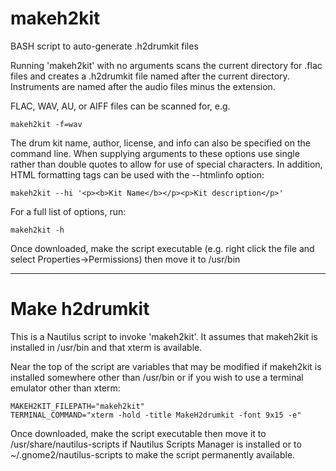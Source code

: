 makeh2kit
=========

BASH script to auto-generate .h2drumkit files

Running 'makeh2kit' with no arguments scans the current directory for .flac files and creates a .h2drumkit file named after the current directory. Instruments are named after the audio files minus the extension.

FLAC, WAV, AU, or AIFF files can be scanned for, e.g.

    makeh2kit -f=wav

The drum kit name, author, license, and info can also be specified on the command line. When supplying arguments to these options use single rather than double quotes to allow for use of special characters. In addition, HTML formatting tags can be used with the --htmlinfo option:

    makeh2kit --hi '<p><b>Kit Name</b></p><p>Kit description</p>'

For a full list of options, run:

    makeh2kit -h

Once downloaded, make the script executable (e.g. right click the file and select Properties->Permissions) then move it to /usr/bin
___

Make h2drumkit
==============

This is a Nautilus script to invoke 'makeh2kit'. It assumes that makeh2kit is installed in /usr/bin and that xterm is available.

Near the top of the script are variables that may be modified if makeh2kit is installed somewhere other than /usr/bin or if you wish to use a terminal emulator other than xterm:

    MAKEH2KIT_FILEPATH="makeh2kit"
    TERMINAL_COMMAND="xterm -hold -title MakeH2drumkit -font 9x15 -e"

Once downloaded, make the script executable then move it to /usr/share/nautilus-scripts if Nautilus Scripts Manager is installed or to ~/.gnome2/nautilus-scripts to make the script permanently available.

